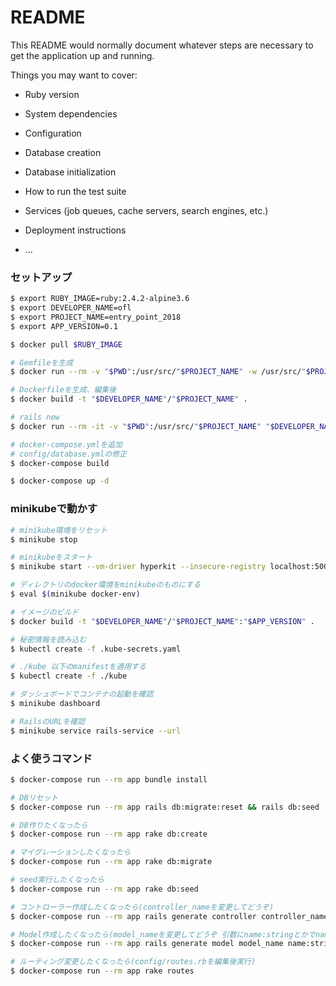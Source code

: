 # README

This README would normally document whatever steps are necessary to get the
application up and running.

Things you may want to cover:

* Ruby version

* System dependencies

* Configuration

* Database creation

* Database initialization

* How to run the test suite

* Services (job queues, cache servers, search engines, etc.)

* Deployment instructions

* ...

### セットアップ

```sh
$ export RUBY_IMAGE=ruby:2.4.2-alpine3.6
$ export DEVELOPER_NAME=ofl
$ export PROJECT_NAME=entry_point_2018
$ export APP_VERSION=0.1

$ docker pull $RUBY_IMAGE

# Gemfileを生成
$ docker run --rm -v "$PWD":/usr/src/"$PROJECT_NAME" -w /usr/src/"$PROJECT_NAME" $RUBY_IMAGE bundle init

# Dockerfileを生成、編集後
$ docker build -t "$DEVELOPER_NAME"/"$PROJECT_NAME" .

# rails new
$ docker run --rm -it -v "$PWD":/usr/src/"$PROJECT_NAME" "$DEVELOPER_NAME"/"$PROJECT_NAME" rails new . -BT

# docker-compose.ymlを追加
# config/database.ymlの修正
$ docker-compose build

$ docker-compose up -d
```

### minikubeで動かす

```sh
# minikube環境をリセット
$ minikube stop

# minikubeをスタート
$ minikube start --vm-driver hyperkit --insecure-registry localhost:5000

# ディレクトリのdocker環境をminikubeのものにする
$ eval $(minikube docker-env)

# イメージのビルド
$ docker build -t "$DEVELOPER_NAME"/"$PROJECT_NAME":"$APP_VERSION" .

# 秘密情報を読み込む
$ kubectl create -f .kube-secrets.yaml

# ./kube 以下のmanifestを適用する
$ kubectl create -f ./kube

# ダッシュボードでコンテナの起動を確認
$ minikube dashboard

# RailsのURLを確認
$ minikube service rails-service --url
```

### よく使うコマンド

```sh
$ docker-compose run --rm app bundle install

# DBリセット
$ docker-compose run --rm app rails db:migrate:reset && rails db:seed

# DB作りたくなったら
$ docker-compose run --rm app rake db:create

# マイグレーションしたくなったら
$ docker-compose run --rm app rake db:migrate

# seed実行したくなったら
$ docker-compose run --rm app rake db:seed

# コントローラー作成したくなったら(controller_nameを変更してどうぞ)
$ docker-compose run --rm app rails generate controller controller_name

# Model作成したくなったら(model_nameを変更してどうぞ 引数にname:stringとかでnameカラムを作れます。)
$ docker-compose run --rm app rails generate model model_name name:string

# ルーティング変更したくなったら(config/routes.rbを編集後実行)
$ docker-compose run --rm app rake routes
```
